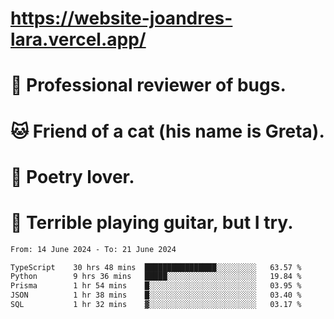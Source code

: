 # https://website-joandres-lara.vercel.app/
# 🐛 Professional reviewer of bugs.
# 🐱 Friend of a cat (his name is Greta).
# 📜 Poetry lover.
# 🎸 Terrible playing guitar, but I try.

<!--START_SECTION:waka-->

```txt
From: 14 June 2024 - To: 21 June 2024

TypeScript    30 hrs 48 mins  ████████████████░░░░░░░░░   63.57 %
Python        9 hrs 36 mins   █████░░░░░░░░░░░░░░░░░░░░   19.84 %
Prisma        1 hr 54 mins    █░░░░░░░░░░░░░░░░░░░░░░░░   03.95 %
JSON          1 hr 38 mins    █░░░░░░░░░░░░░░░░░░░░░░░░   03.40 %
SQL           1 hr 32 mins    ▓░░░░░░░░░░░░░░░░░░░░░░░░   03.17 %
```

<!--END_SECTION:waka-->
